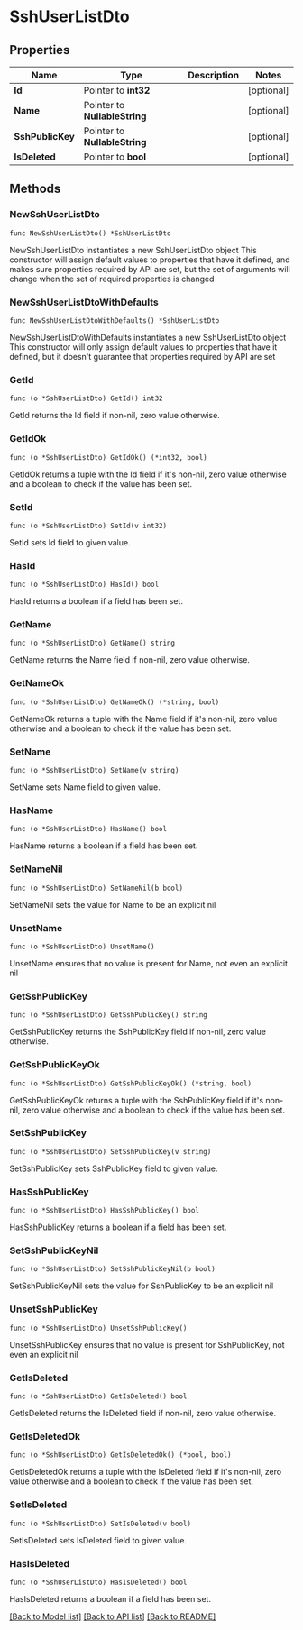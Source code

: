 # SshUserListDto

## Properties

Name | Type | Description | Notes
------------ | ------------- | ------------- | -------------
**Id** | Pointer to **int32** |  | [optional] 
**Name** | Pointer to **NullableString** |  | [optional] 
**SshPublicKey** | Pointer to **NullableString** |  | [optional] 
**IsDeleted** | Pointer to **bool** |  | [optional] 

## Methods

### NewSshUserListDto

`func NewSshUserListDto() *SshUserListDto`

NewSshUserListDto instantiates a new SshUserListDto object
This constructor will assign default values to properties that have it defined,
and makes sure properties required by API are set, but the set of arguments
will change when the set of required properties is changed

### NewSshUserListDtoWithDefaults

`func NewSshUserListDtoWithDefaults() *SshUserListDto`

NewSshUserListDtoWithDefaults instantiates a new SshUserListDto object
This constructor will only assign default values to properties that have it defined,
but it doesn't guarantee that properties required by API are set

### GetId

`func (o *SshUserListDto) GetId() int32`

GetId returns the Id field if non-nil, zero value otherwise.

### GetIdOk

`func (o *SshUserListDto) GetIdOk() (*int32, bool)`

GetIdOk returns a tuple with the Id field if it's non-nil, zero value otherwise
and a boolean to check if the value has been set.

### SetId

`func (o *SshUserListDto) SetId(v int32)`

SetId sets Id field to given value.

### HasId

`func (o *SshUserListDto) HasId() bool`

HasId returns a boolean if a field has been set.

### GetName

`func (o *SshUserListDto) GetName() string`

GetName returns the Name field if non-nil, zero value otherwise.

### GetNameOk

`func (o *SshUserListDto) GetNameOk() (*string, bool)`

GetNameOk returns a tuple with the Name field if it's non-nil, zero value otherwise
and a boolean to check if the value has been set.

### SetName

`func (o *SshUserListDto) SetName(v string)`

SetName sets Name field to given value.

### HasName

`func (o *SshUserListDto) HasName() bool`

HasName returns a boolean if a field has been set.

### SetNameNil

`func (o *SshUserListDto) SetNameNil(b bool)`

 SetNameNil sets the value for Name to be an explicit nil

### UnsetName
`func (o *SshUserListDto) UnsetName()`

UnsetName ensures that no value is present for Name, not even an explicit nil
### GetSshPublicKey

`func (o *SshUserListDto) GetSshPublicKey() string`

GetSshPublicKey returns the SshPublicKey field if non-nil, zero value otherwise.

### GetSshPublicKeyOk

`func (o *SshUserListDto) GetSshPublicKeyOk() (*string, bool)`

GetSshPublicKeyOk returns a tuple with the SshPublicKey field if it's non-nil, zero value otherwise
and a boolean to check if the value has been set.

### SetSshPublicKey

`func (o *SshUserListDto) SetSshPublicKey(v string)`

SetSshPublicKey sets SshPublicKey field to given value.

### HasSshPublicKey

`func (o *SshUserListDto) HasSshPublicKey() bool`

HasSshPublicKey returns a boolean if a field has been set.

### SetSshPublicKeyNil

`func (o *SshUserListDto) SetSshPublicKeyNil(b bool)`

 SetSshPublicKeyNil sets the value for SshPublicKey to be an explicit nil

### UnsetSshPublicKey
`func (o *SshUserListDto) UnsetSshPublicKey()`

UnsetSshPublicKey ensures that no value is present for SshPublicKey, not even an explicit nil
### GetIsDeleted

`func (o *SshUserListDto) GetIsDeleted() bool`

GetIsDeleted returns the IsDeleted field if non-nil, zero value otherwise.

### GetIsDeletedOk

`func (o *SshUserListDto) GetIsDeletedOk() (*bool, bool)`

GetIsDeletedOk returns a tuple with the IsDeleted field if it's non-nil, zero value otherwise
and a boolean to check if the value has been set.

### SetIsDeleted

`func (o *SshUserListDto) SetIsDeleted(v bool)`

SetIsDeleted sets IsDeleted field to given value.

### HasIsDeleted

`func (o *SshUserListDto) HasIsDeleted() bool`

HasIsDeleted returns a boolean if a field has been set.


[[Back to Model list]](../README.md#documentation-for-models) [[Back to API list]](../README.md#documentation-for-api-endpoints) [[Back to README]](../README.md)


